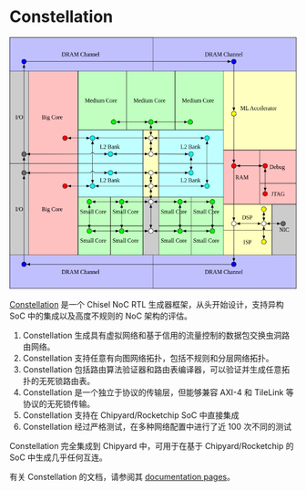 # Constellation

![Constellation](../assets/constellation.png)

[Constellation](https://github.com/ucb-bar/constellation) 是一个 Chisel NoC RTL 生成器框架，从头开始设计，支持异构 SoC 中的集成以及高度不规则的 NoC 架构的评估。

1. Constellation 生成具有虚拟网络和基于信用的流量控制的数据包交换虫洞路由网络。
2. Constellation 支持任意有向图网络拓扑，包括不规则和分层网络拓扑。
3. Constellation 包括路由算法验证器和路由表编译器，可以验证并生成任意拓扑的无死锁路由表。
4. Constellation 是一个独立于协议的传输层，但能够兼容 AXI-4 和 TileLink 等协议的无死锁传输。
5. Constellation 支持在 Chipyard/Rocketchip SoC 中直接集成
6. Constellation 经过严格测试，在多种网络配置中进行了近 100 次不同的测试

Constellation 完全集成到 Chipyard 中，可用于在基于 Chipyard/Rocketchip 的 SoC 中生成几乎任何互连。

有关 Constellation 的文档，请参阅其 [documentation pages](http://constellation.readthedocs.io/)。